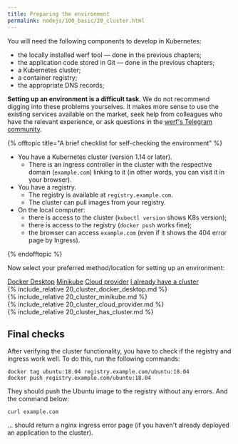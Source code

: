 ```yaml
---
title: Preparing the environment
permalink: nodejs/100_basic/20_cluster.html
---
```


You will need the following components to develop in Kubernetes:

- the locally installed werf tool — done in the previous chapters;
- the application code stored in Git — done in the previous chapters;
- a Kubernetes cluster;
- a container registry;
- the appropriate DNS records;

**Setting up an environment is a difficult task**. We do not recommend digging into these problems yourselves. It makes more sense to use the existing services available on the market, seek help from colleagues who have the relevant experience, or ask questions in the [werf's Telegram community](https://t.me/werf_io).

{% offtopic title="A brief checklist for self-checking the environment" %}

- You have a Kubernetes cluster (version 1.14 or later).
    - There is an ingress controller in the cluster with the respective domain (`example.com`) linking to it (in other words, you can visit it in your browser).
- You have a registry.
    - The registry is available at `registry.example.com`.
    - The cluster can pull images from your registry.
- On the local computer:
    - there is access to the cluster (`kubectl version` shows K8s version);
    - there is access to the registry (`docker push` works fine);
    - the browser can access `example.com` (even if it shows the 404 error page by Ingress).

{% endofftopic %}

Now select your preferred method/location for setting up an environment:

<div class="tabs">
<a href="javascript:void(0)" class="tabs__btn tabs__install__btn active" onclick="openTab(event, 'tabs__install__btn', 'tabs__install__content', 'tab__install__docker')">Docker Desktop</a>
<a href="javascript:void(0)" class="tabs__btn tabs__install__btn" onclick="openTab(event, 'tabs__install__btn', 'tabs__install__content', 'tab__install__minikube')">Minikube</a>
<a href="javascript:void(0)" class="tabs__btn tabs__install__btn" onclick="openTab(event, 'tabs__install__btn', 'tabs__install__content', 'tab__install__cloud')">Cloud provider</a>
<a href="javascript:void(0)" class="tabs__btn tabs__install__btn" onclick="openTab(event, 'tabs__install__btn', 'tabs__install__content', 'tab__install__ihave')">I already have a cluster</a>
</div>

<div id="tab__install__docker" class="tabs__content tabs__install__content active" markdown="1">
{% include_relative 20_cluster_docker_desktop.md %}
</div>

<div id="tab__install__minikube" class="tabs__content tabs__install__content" markdown="1">
{% include_relative 20_cluster_minikube.md %}
</div>

<div id="tab__install__cloud" class="tabs__content tabs__install__content" markdown="1">
{% include_relative 20_cluster_cloud_provider.md %}
</div>

<div id="tab__install__ihave" class="tabs__content tabs__install__content" markdown="1">
{% include_relative 20_cluster_has_cluster.md %}
</div>

## Final checks

After verifying the cluster functionality, you have to check if the registry and ingress work well. To do this, run the following commands:

```shell
docker tag ubuntu:18.04 registry.example.com/ubuntu:18.04
docker push registry.example.com/ubuntu:18.04
```

They should push the Ubuntu image to the registry without any errors. And the command below:

```shell
curl example.com
```

... should return a nginx ingress error page (if you haven't already deployed an application to the cluster).

<div id="go-forth-button">
    <go-forth url="30_deploy.html" label="Deploying the application" framework="{{ page.label_framework }}" ci="{{ page.label_ci }}" guide-code="{{ page.guide_code }}" base-url="{{ site.baseurl }}"></go-forth>
</div>
